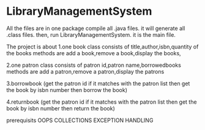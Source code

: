 # LibraryManagementSystem

All the files are in one package
compile all .java files. it will generate all .class files. then,
run LibraryManagementSystem. it is the main file.

The project is about 
1.one book class consists of 
title,author,isbn,quantity of the books
methods are add a book,remove a book,display the books,

2.one patron class consists of 
patron id,patron name,borrowedbooks
methods are add a patron,remove a patron,display the patrons

3.borrowbook (get the patron id if it matches with the patron list then get the book by isbn number then borrow the book)

4.returnbook (get the patron id if it matches with the patron list then get the book by isbn number then return the book)

prerequisits
OOPS
COLLECTIONS
EXCEPTION HANDLING
